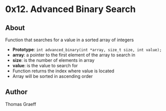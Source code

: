 # 0x12. Advanced Binary Search

## About
Function that searches for a value in a sorted array of integers  

* __Prototype__: `int advanced_binary(int *array, size_t size, int value);`  
* __array__: a pointer to the first element of the array to search in 
* __size__: is the number of elements in array  
* __value__: is the value to search for  
* Function returns the index where value is located  
* Array will be sorted in ascending order  

## Author
Thomas Graeff
